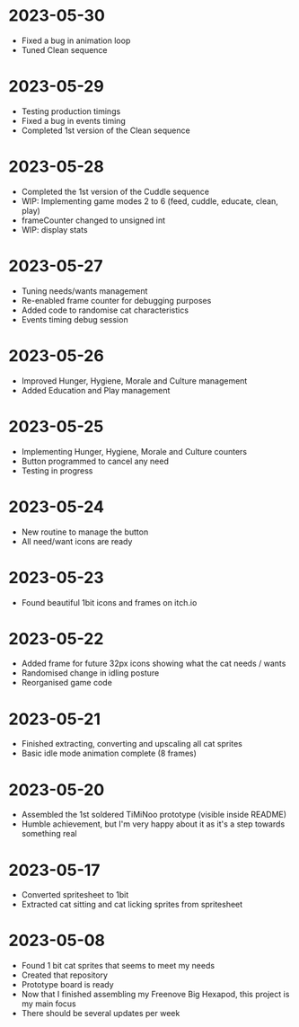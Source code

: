 # 2023-05-30
- Fixed a bug in animation loop
- Tuned Clean sequence

# 2023-05-29
- Testing production timings
- Fixed a bug in events timing
- Completed 1st version of the Clean sequence

# 2023-05-28
- Completed the 1st version of the Cuddle sequence
- WIP: Implementing game modes 2 to 6 (feed, cuddle, educate, clean, play)
- frameCounter changed to unsigned int
- WIP: display stats

# 2023-05-27
- Tuning needs/wants management
- Re-enabled frame counter for debugging purposes
- Added code to randomise cat characteristics
- Events timing debug session

# 2023-05-26
- Improved Hunger, Hygiene, Morale and Culture management
- Added Education and Play management

# 2023-05-25
- Implementing Hunger, Hygiene, Morale and Culture counters
- Button programmed to cancel any need
- Testing in progress

# 2023-05-24
- New routine to manage the button
- All need/want icons are ready

# 2023-05-23
- Found beautiful 1bit icons and frames on itch.io

# 2023-05-22
- Added frame for future 32px icons showing what the cat needs / wants
- Randomised change in idling posture
- Reorganised game code

# 2023-05-21
- Finished extracting, converting and upscaling all cat sprites
- Basic idle mode animation complete (8 frames)

# 2023-05-20
- Assembled the 1st soldered TiMiNoo prototype (visible inside README)
- Humble achievement, but I'm very happy about it as it's a step towards something real

# 2023-05-17
- Converted spritesheet to 1bit
- Extracted cat sitting and cat licking sprites from spritesheet

# 2023-05-08
- Found 1 bit cat sprites that seems to meet my needs
- Created that repository
- Prototype board is ready
- Now that I finished assembling my Freenove Big Hexapod, this project is my main focus
- There should be several updates per week
